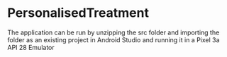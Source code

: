 # PersonalisedTreatment


The application can be run by unzipping the src folder and importing the folder as an existing project in Android Studio and running it in a Pixel 3a API 28 Emulator

